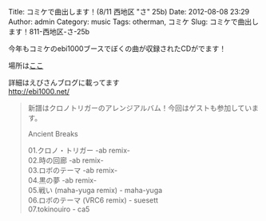 Title: コミケで曲出します！(8/11  西地区 "さ" 25b)
Date: 2012-08-08 23:29
Author: admin
Category: music
Tags: otherman, コミケ
Slug: コミケで曲出します！811-西地区-さ-25b

今年もコミケのebi1000ブースでぼくの曲が収録されたCDがでます！

場所は[ここ](http://twitcmap.jp/?id=0082-2-SAh-25-b)

詳細はえびさんブログに載ってます  
<http://ebi1000.net/>

> 新譜はクロノトリガーのアレンジアルバム！今回はゲストも参加しています。
>
> Ancient Breaks
>
> 01.クロノ・トリガー -ab remix-  
>  02.時の回廊 -ab remix-  
>  03.ロボのテーマ -ab remix-  
>  04.黒の夢 -ab remix-  
>  05.戦い (maha-yuga remix) - maha-yuga  
>  06.ロボのテーマ (VRC6 remix) - suesett  
>  07.tokinouiro - ca5
